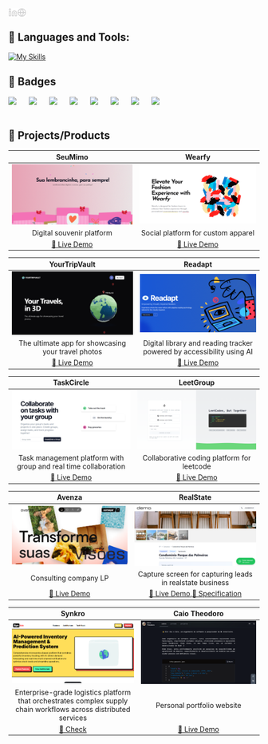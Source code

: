 
<a href='https://www.linkedin.com/in/caiotheodoro1/' target="_blank"><img align='left' alt="linkedin" src="https://raw.githubusercontent.com/caiotheodoro/caiotheodoro/refs/heads/main/assets/linkedin.svg" height='18px'/></a>
<a href='https://www.caiotheodoro.dev' target="_blank"><img align='left' alt="website" src="https://raw.githubusercontent.com/caiotheodoro/caiotheodoro/refs/heads/main/assets/globe.svg" height='18px'/></a>
<br>
## 🔨 Languages and Tools:
[![My Skills](https://skillicons.dev/icons?i=aws,postgres,react,next,typescript,javascript,python,nodejs,docker,tensorflow,firebase,c,redis,git,dynamodb,apollo,bash,css,html,electron,flask,graphql,jest,vitest,kafka,mysql,fastapi,opencv,prisma,rabbitmq,redux,terraform,workers,go,rust,bun,godot,php,vue,linux,qt,deno,cypress,d3,cloudflare,nest,mongo,selenium&perline=16)](https://skillicons.dev)
<br>
## 📃 Badges
<div style="display: flex; gap: 25px; flex-wrap: wrap;">
  <a href="https://www.credly.com/badges/dfb80bc9-7630-436a-8513-7e71720bb3bc" target="_blank"><img src="https://images.credly.com/size/100x100/images/d41de2b7-cbc2-47ec-bcf1-ebecbe83872f/GCC_badge_DA_1000x1000.png" /></a>
  <a href="https://www.credly.com/badges/90b08c08-aea7-4d8a-9585-5d2d3a212812" target="_blank"><img src="https://images.credly.com/size/100x100/images/c76856a4-adff-4c84-a951-9574b39e7bea/image.png" /></a>
  <a href="https://www.credly.com/badges/201790b1-a774-483b-8147-14553a17da23" target="_blank"><img src="https://images.credly.com/size/100x100/images/a856d3ba-1aa7-4e93-8c15-8d65cec6368d/image.png" /></a>
  <a href="https://www.coursera.org/account/accomplishments/professional-cert/R9VWV28S6RHK" target="_blank"><img src="https://images.credly.com/size/100x100/images/5aa05f53-1a60-4913-bf7e-e356f34bdb7e/image.png" /></a>
  <a href="https://www.coursera.org/account/accomplishments/professional-cert/7YW27R22BX2M" target="_blank"><img src="https://images.credly.com/size/100x100/images/0e284c3f-5164-4b21-8660-0d84737941bc/image.png" /></a>
  <a href="https://www.coursera.org/account/accomplishments/verify/KMKFS6VQVVTH" target="_blank"><img src="https://images.credly.com/size/100x100/images/7fd7ae4b-b038-4616-93cc-ca8dfebbf14d/image.png" /></a>
  <a href="https://www.coursera.org/account/accomplishments/professional-cert/N17JR7HP2Y97" target="_blank"><img src="https://images.credly.com/size/100x100/images/d9fe3b97-3f2f-4b1d-a295-16c92ae855bc/image.png" /></a>
  <a href="https://www.coursera.org/account/accomplishments/professional-cert/R9VWV28S6RHK" target="_blank"><img src="https://images.credly.com/size/100x100/images/d4f5ad79-2eea-4c8b-802d-efc2b6504879/image.png" /></a>
</div>

<br>


## 🌟 Projects/Products


| SeuMimo | Wearfy |
|:---:|:---:|
| [![SeuMimo](./assets/seumimo.png)](https://seumimo.com) | [![Wearfy](./assets/wearfy.png)](https://wearfy.online) |
| Digital souvenir platform | Social platform for custom apparel |
| [🔗 Live Demo](https://seumimo.com) | [🔗 Live Demo](https://wearfy.avenza.cloud) |

| YourTripVault | Readapt |
|:---:|:---:|
| [![YourTripVault](./assets/yourtripvault.png)](https://yourtripvault.online) | [![Readapt](./assets/readapt.png)](https://readapt.vercel.app) |
| The ultimate app for showcasing your travel photos | Digital library and reading tracker powered by accessibility using AI |
| [🔗 Live Demo](https://yourtripvault.online) | [🔗 Live Demo](https://readapt.vercel.app) |

| TaskCircle | LeetGroup |
|:---:|:---:|
| [![TaskCircle](./assets/taskcircle.png)](https://taskcircle.vercel.app) | [![LeetGroup](./assets/leetgroup.png)](https://leetgroup.vercel.app) |
| Task management platform with group and real time collaboration | Collaborative coding platform for leetcode |
| [🔗 Live Demo](https://taskcircle.vercel.app) | [🔗 Live Demo](https://leetgroup.vercel.app) |

| Avenza | RealState |
|:---:|:---:|
| [![Avenza](./assets/avenza.png)](https://avenza.theodoro.dev) | [![RealState](./assets/realstate.png)](https://imobiliarias.theodoro.dev) |
| Consulting company LP | Capture screen for capturing leads in realstate business |
| [🔗 Live Demo](https://avenza.theodoro.dev) | [🔗 Live Demo](https://imobiliaria.theodoro.dev/),[🔗 Specification](https://avenza.theodoro.dev/produto/imobiliarias)  |

| Synkro | Caio Theodoro |
|:---:|:---:|
| [![Synkro](./assets/synkro.png)](https://github.com/caiotheodoro/synkro) | [![Caio Theodoro](./assets/personal-website.png)](http://caiotheodoro.dev) |
| Enterprise-grade logistics platform that orchestrates complex supply chain workflows across distributed services | Personal portfolio website |
| [🔗 Check](https://github.com/caiotheodoro/synkro) | [🔗 Live Demo](http://caio.theodoro.dev) | 
